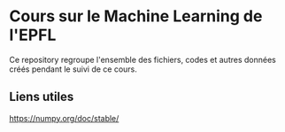 # Cours sur le Machine Learning de l'EPFL

Ce repository regroupe l'ensemble des fichiers, codes et autres données créés
pendant le suivi de ce cours.

## Liens utiles

https://numpy.org/doc/stable/
